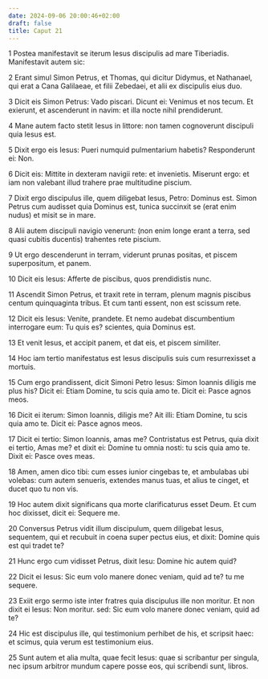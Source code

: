 ```yaml
---
date: 2024-09-06 20:00:46+02:00
draft: false
title: Caput 21
---
```





1 Postea manifestavit se iterum Iesus discipulis ad mare Tiberiadis. Manifestavit autem sic:

2 Erant simul Simon Petrus, et Thomas, qui dicitur Didymus, et Nathanael, qui erat a Cana Galilaeae, et filii Zebedaei, et alii ex discipulis eius duo.

3 Dicit eis Simon Petrus: Vado piscari. Dicunt ei: Venimus et nos tecum. Et exierunt, et ascenderunt in navim: et illa nocte nihil prendiderunt.

4 Mane autem facto stetit Iesus in littore: non tamen cognoverunt discipuli quia Iesus est.

5 Dixit ergo eis Iesus: Pueri numquid pulmentarium habetis? Responderunt ei: Non.

6 Dicit eis: Mittite in dexteram navigii rete: et invenietis. Miserunt ergo: et iam non valebant illud trahere prae multitudine piscium.

7 Dixit ergo discipulus ille, quem diligebat Iesus, Petro: Dominus est. Simon Petrus cum audisset quia Dominus est, tunica succinxit se (erat enim nudus) et misit se in mare.

8 Alii autem discipuli navigio venerunt: (non enim longe erant a terra, sed quasi cubitis ducentis) trahentes rete piscium.

9 Ut ergo descenderunt in terram, viderunt prunas positas, et piscem superpositum, et panem.

10 Dicit eis Iesus: Afferte de piscibus, quos prendidistis nunc.

11 Ascendit Simon Petrus, et traxit rete in terram, plenum magnis piscibus centum quinquaginta tribus. Et cum tanti essent, non est scissum rete.

12 Dicit eis Iesus: Venite, prandete. Et nemo audebat discumbentium interrogare eum: Tu quis es? scientes, quia Dominus est.

13 Et venit Iesus, et accipit panem, et dat eis, et piscem similiter.

14 Hoc iam tertio manifestatus est Iesus discipulis suis cum resurrexisset a mortuis.

15 Cum ergo prandissent, dicit Simoni Petro Iesus: Simon Ioannis diligis me plus his? Dicit ei: Etiam Domine, tu scis quia amo te. Dicit ei: Pasce agnos meos.

16 Dicit ei iterum: Simon Ioannis, diligis me? Ait illi: Etiam Domine, tu scis quia amo te. Dicit ei: Pasce agnos meos.

17 Dicit ei tertio: Simon Ioannis, amas me? Contristatus est Petrus, quia dixit ei tertio, Amas me? et dixit ei: Domine tu omnia nosti: tu scis quia amo te. Dixit ei: Pasce oves meas.

18 Amen, amen dico tibi: cum esses iunior cingebas te, et ambulabas ubi volebas: cum autem senueris, extendes manus tuas, et alius te cinget, et ducet quo tu non vis.

19 Hoc autem dixit significans qua morte clarificaturus esset Deum. Et cum hoc dixisset, dicit ei: Sequere me.

20 Conversus Petrus vidit illum discipulum, quem diligebat Iesus, sequentem, qui et recubuit in coena super pectus eius, et dixit: Domine quis est qui tradet te?

21 Hunc ergo cum vidisset Petrus, dixit Iesu: Domine hic autem quid?

22 Dicit ei Iesus: Sic eum volo manere donec veniam, quid ad te? tu me sequere.

23 Exiit ergo sermo iste inter fratres quia discipulus ille non moritur. Et non dixit ei Iesus: Non moritur. sed: Sic eum volo manere donec veniam, quid ad te?

24 Hic est discipulus ille, qui testimonium perhibet de his, et scripsit haec: et scimus, quia verum est testimonium eius.

25 Sunt autem et alia multa, quae fecit Iesus: quae si scribantur per singula, nec ipsum arbitror mundum capere posse eos, qui scribendi sunt, libros.


